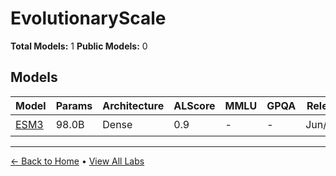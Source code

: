 # EvolutionaryScale

**Total Models:** 1
**Public Models:** 0

## Models

| Model | Params | Architecture | ALScore | MMLU | GPQA | Released | Status |
|-------|--------|--------------|---------|------|------|----------|--------|
| [ESM3](../models/evolutionaryscale/esm3.md) | 98.0B | Dense | 0.9 | - | - | Jun/2024 | 🟡 |

---

[← Back to Home](../README.md) • [View All Labs](../labs/)
